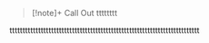 > [!note]+ Call Out
> tttttttt



ttttttttttttttttttttttttttttttttttttttttttttttttttttttttttttttttttttttttt
